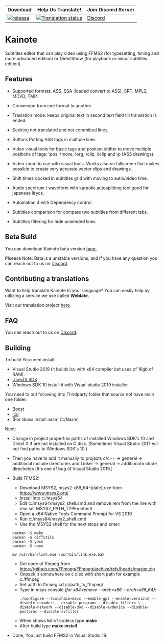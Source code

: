 | Download | Help Us Translate! | Join Discord Server |
|-------|----------|---------|
| [![release](https://img.shields.io/github/v/release/bjakja/Kainote.svg?maxAge=3600&label=download)](https://github.com/bjakja/Kainote/releases) | [![Translation status](https://hosted.weblate.org/widgets/kainote/-/svg-badge.svg)](https://hosted.weblate.org/engage/kainote/?utm_source=widget) | [Discord](https://discord.gg/8kNAxDFgwj) |


# Kainote
Subtitles editor that can play video using FFMS2 (for typesetting, timing and more advanced edition) or DirectShow (for playback or minor subtitles edition).

## Features

* Supported formats: ASS, SSA (loaded convert to ASS), SRT, MPL2, MDVD, TMP. 

* Conversion from one format to another.

* Traslation mode: keeps original text in second text field till translation is ended. 

* Seeking not translated and not committed lines.

* Buttons Putting ASS tags in multiple lines.

* Video visual tools for basic tags and position shifter to move multiple positions of tags: \pos, \move, \org, \clip, \iclip and \p (ASS drawings).

* Video zoom to use with visual tools. Works also on fullscreen that makes possible to create very accurate vector clips and drawings.

* Shift times docked in subtitles grid with moving to autio/video time.

* Audio spectrum / waveform with karaoke autosplitting tool good for japanese lirycs.

* Automation 4 with Dependency control.

* Subtitles comparison for compare two subtitles from different tabs.

* Subtitles filtering for hide unneeded lines.

## Beta Build

You can download Kainote bata version [here.](https://drive.google.com/uc?id=1ECqsrLo5d1jPoz-FKvJrS0279YeTKrmS&export=download)

Plsease Note: Bata is a unstable versions, and if you have any question you can reach out to us on [Discord](https://discord.gg/8kNAxDFgwj).

## Contributing a translations
Want to help translate Kainote to your language? You can easily help by utilizing a service we use called **Weblate**.

Visit our translation project [here](https://hosted.weblate.org/engage/kainote/?utm_source=widget).

## FAQ

You can reach out to us on [Discord](https://discord.gg/8kNAxDFgwj).

## Building

To build You need install:
* Visual Studio 2019 (it builds Icu with x64 compiler but uses of 16gb of RAM).
* [DirectX SDK](https://www.microsoft.com/en-us/download/details.aspx?id=6812)
* Windows SDK 10 install it with Visual studio 2019 installer

You need to put following into Thirdparty folder that source not have main one folder:
* [Boost](https://boostorg.jfrog.io/artifactory/main/release/1.73.0/source/boost_1_73_0.7z)
* [Icu](https://github.com/unicode-org/icu/releases/download/release-60-3/icu4c-60_3-src.zip)
* (For libass install nasm C:/Nasm)

Next:
* Change in project properties paths of installed Windows SDK's 10 and Direct X if are not installed on C disk. (Sometimes Visual Studio 2017 will not find paths to Windows SDK's 10.)
* Then you have to add it manually to projects c/c++ -> general -> additional include directories and Linker -> general -> additional include directories (It's one of bug of Visual Studio 2019.)

* Build FFMS2:
    - Download MSYS2, msys2-x86_64-{date}.exe from https://www.msys2.org/
    - Install into c:/msys64
    - Edit c:/msys64/msys2_shell.cmd and remove rem from the line with rem set MSYS2_PATH_TYPE=inherit
    - Open a x64 Native Tools Command Prompt for VS 2019
    - Run c:/msys64/msys2_shell.cmd
    - Use the MSYS2 shell for the next steps and enter:
    ```pacman -Syu
    pacman -S make
    pacman -S diffutils
    pacman -S yasm
    pacman -S nasm

    mv /usr/bin/link.exe /usr/bin/link.exe.bak
    ```
    - Get code of ffmpeg from https://github.com/FFmpeg/FFmpeg/archive/refs/heads/master.zip
    - Onpack it somewhere on c disc with short path for example c:/ffmpeg
    - Set path to ffmpeg cd /c/path_to_ffmpeg/
    - Type in msys console *(for x64 remove --arch=x86 --arch=x86_64)*:
        ```
        ./configure --toolchain=msvc --enable-gpl --enable-version3 --disable-encoders --disable-programs --disable-filters \ --disable-network --disable-doc --disable-avdevice --disable-postproc --disable-avfilter
        ```
    - When shows list of codecs type **make**
    - After build type **make install**
- Done, You just build FFMS2 in Visual Studio 19.
